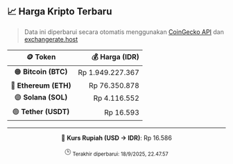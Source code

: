 

<!-- HARGA_KRIPTO -->
## 📈 Harga Kripto Terbaru

> Data ini diperbarui secara otomatis menggunakan [CoinGecko API](https://www.coingecko.com/) dan [exchangerate.host](https://exchangerate.host/)

<div align="center">

| 🪙 Token | 💰 Harga (IDR) |
|:------:|---------------:|
| 🟠 **Bitcoin (BTC)**   | Rp 1.949.227.367 |
| 🔵 **Ethereum (ETH)**  | Rp 76.350.878 |
| 🟣 **Solana (SOL)**    | Rp 4.116.552 |
| 🟢 **Tether (USDT)**   | Rp 16.593 |

---

💱 **Kurs Rupiah (USD → IDR)**: Rp 16.586

🕒 <sub>Terakhir diperbarui: 18/9/2025, 22.47.57</sub>

</div>
<!-- /HARGA_KRIPTO -->